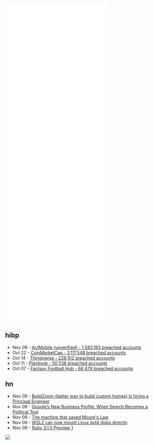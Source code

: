 ![Metrics](https://raw.githubusercontent.com/phixion/phixion/master/metrics.svg)

## hibp

<!--
for https://github.com/phixion/phixion/blob/main/.github/workflows/feeds.yml
-->
<!--START_SECTION:haveibeenpwnd-->
- Nov 09 - [ActMobile (unverified) - 1,583,193 breached accounts](https://haveibeenpwned.com/PwnedWebsites#ActMobile)
- Oct 22 - [CoinMarketCap - 3,117,548 breached accounts](https://haveibeenpwned.com/PwnedWebsites#CoinMarketCap)
- Oct 14 - [Thingiverse - 228,102 breached accounts](https://haveibeenpwned.com/PwnedWebsites#Thingiverse)
- Oct 11 - [Playbook - 50,538 breached accounts](https://haveibeenpwned.com/PwnedWebsites#Playbook)
- Oct 07 - [Fantasy Football Hub - 66,479 breached accounts](https://haveibeenpwned.com/PwnedWebsites#FantasyFootballHub)
<!--END_SECTION:haveibeenpwnd-->

## hn

<!--
for https://github.com/phixion/phixion/blob/main/.github/workflows/feeds.yml
-->
<!--START_SECTION:hn-->
- Nov 09 - [BuildZoom (better way to build custom homes) Is hiring a Principal Engineer](https://jobs.lever.co/buildzoom)
- Nov 09 - [Google’s New Business Profile: When Search Becomes a Political Tool](https://www.nearmedia.co/does-the-gmb-rebranding-mean-more-or-less-than-google-say/)
- Nov 09 - [The machine that saved Moore's Law](https://web.archive.org/web/20211102230038/https://www.technologyreview.com/2021/10/27/1037118/moores-law-computer-chips/)
- Nov 09 - [WSL2 can now mount Linux ext4 disks directly](https://www.hanselman.com/blog/wsl2-can-now-mount-linux-ext4-disks-directly)
- Nov 09 - [Ruby 3.1.0 Preview 1](https://www.ruby-lang.org/en/news/2021/11/09/ruby-3-1-0-preview1-released/)
<!--END_SECTION:hn-->

<!--
for https://yhype.me
-->
![](https://hit.yhype.me/github/profile?user_id=13013670)
